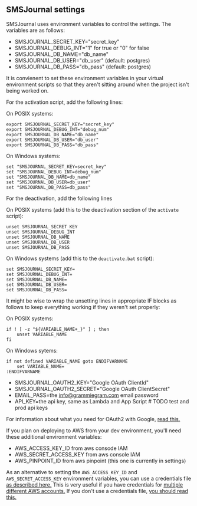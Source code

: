 ## SMSJournal settings

SMSJournal uses environment variables to control the settings. The variables are as follows:

* SMSJOURNAL_SECRET_KEY="secret_key"
* SMSJOURNAL_DEBUG_INT="1" for true or "0" for false
* SMSJOURNAL_DB_NAME="db_name"
* SMSJOURNAL_DB_USER="db_user" (default: postgres)
* SMSJOURNAL_DB_PASS="db_pass" (default: postgres)

It is convienent to set these environment variables in your virtual environment scripts so that they aren't sitting around when the project isn't being worked on.

For the activation script, add the following lines:

On POSIX systems:
```
export SMSJOURNAL_SECRET_KEY="secret_key"
export SMSJOURNAL_DEBUG_INT="debug_num"
export SMSJOURNAL_DB_NAME="db_name"
export SMSJOURNAL_DB_USER="db_user"
export SMSJOURNAL_DB_PASS="db_pass"
```

On Windows systems:
```
set "SMSJOURNAL_SECRET_KEY=secret_key"
set "SMSJOURNAL_DEBUG_INT=debug_num"
set "SMSJOURNAL_DB_NAME=db_name"
set "SMSJOURNAL_DB_USER=db_user"
set "SMSJOURNAL_DB_PASS=db_pass"
```

For the deactivation, add the following lines

On POSIX systems (add this to the deactivation section of the `activate` script):
```
unset SMSJOURNAL_SECRET_KEY
unset SMSJOURNAL_DEBUG_INT
unset SMSJOURNAL_DB_NAME
unset SMSJOURNAL_DB_USER
unset SMSJOURNAL_DB_PASS
```

On Windows systems (add this to the `deactivate.bat` script):
```
set SMSJOURNAL_SECRET_KEY=
set SMSJOURNAL_DEBUG_INT=
set SMSJOURNAL_DB_NAME=
set SMSJOURNAL_DB_USER=
set SMSJOURNAL_DB_PASS=
```

It might be wise to wrap the unsetting lines in appropriate IF blocks as follows to keep everything working if they weren't set properly:

On POSIX systems:
```
if ! [ -z "${VARIABLE_NAME+_}" ] ; then
    unset VARIABLE_NAME
fi
```

On Windows sytems:
```
if not defined VARIABLE_NAME goto ENDIFVARNAME
    set VARIABLE_NAME=
:ENDIFVARNAME
```
* SMSJOURNAL_OAUTH2_KEY="Google OAuth ClientId"
* SMSJOURNAL_OAUTH2_SECRET="Google OAuth ClientSecret"
* EMAIL_PASS=the info@grammiegram.com email password
* API_KEY=the api key, same as Lambda and App Script # TODO test and prod api keys

For information about what you need for OAuth2 with Google, [read this.](https://developers.google.com/identity/protocols/OAuth2?csw=1)

If you plan on deploying to AWS from your dev environment, you'll need these additional environment variables:

* AWS_ACCESS_KEY_ID from aws consode IAM
* AWS_SECRET_ACCESS_KEY from aws console IAM
* AWS_PINPOINT_ID from aws pinpoint (this one is currently in settings)

As an alternative to setting the `AWS_ACCESS_KEY_ID` and `AWS_SECRET_ACCESS_KEY` environment variables, you can
use a credentials file [as described here.](https://docs.aws.amazon.com/cli/latest/userguide/cli-configure-files.html)
This is very useful if you have credentials for [multiple different AWS accounts.](https://docs.aws.amazon.com/cli/latest/userguide/cli-configure-profiles.html)
If you don't use a credentials file, [you should read this.](https://docs.aws.amazon.com/cli/latest/userguide/cli-configure-envvars.html)

